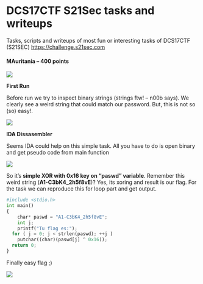 # DCS17CTF S21Sec tasks and writeups
Tasks, scripts and writeups of most fun or interesting tasks of DCS17CTF (S21SEC)
https://challenge.s21sec.com

#### MAuritania – 400 points

![](https://i1.wp.com/blogs.tunelko.com/wp-content/uploads/2017/05/MAURITANIA.jpg?w=844&ssl=1)

**First Run**

Before run we try to inspect binary strings (strings ftw! – n00b says). We clearly see a weird string that could match our password. But, this is not so (so) easy!.

![](https://i2.wp.com/blogs.tunelko.com/wp-content/uploads/2017/05/rev2-strings.jpg?w=685&ssl=1)

**IDA Dissasembler**

Seems IDA could help on this simple task. All you have to do is open binary and get pseudo code from main function

![](https://i2.wp.com/blogs.tunelko.com/wp-content/uploads/2017/05/ida-rev2.jpg?w=661&ssl=1)

So it’s **simple XOR with 0x16 key on “paswd” variable**. Remember this weird string (**A1-C3bK4_2h5f8vE**)?  Yes, its xoring and result is our flag. For the task we can reproduce this for loop part and get output.

```python 
#include <stdio.h>
int main()
{
    char* paswd = "A1-C3bK4_2h5f8vE"; 
    int j; 
    printf("Tu flag es:"); 
  for ( j = 0; j < strlen(paswd); ++j )
    putchar((char)(paswd[j] ^ 0x16));
  return 0;
}
```

Finally easy flag ;)

![](https://i0.wp.com/blogs.tunelko.com/wp-content/uploads/2017/05/rev2-solver-1.jpg?w=973&ssl=1)
